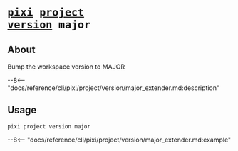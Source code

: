 # <code>[pixi](../../../pixi.md) [project](../../project.md) [version](../version.md) major</code>

## About
Bump the workspace version to MAJOR

--8<-- "docs/reference/cli/pixi/project/version/major_extender.md:description"

## Usage
```
pixi project version major
```

--8<-- "docs/reference/cli/pixi/project/version/major_extender.md:example"
